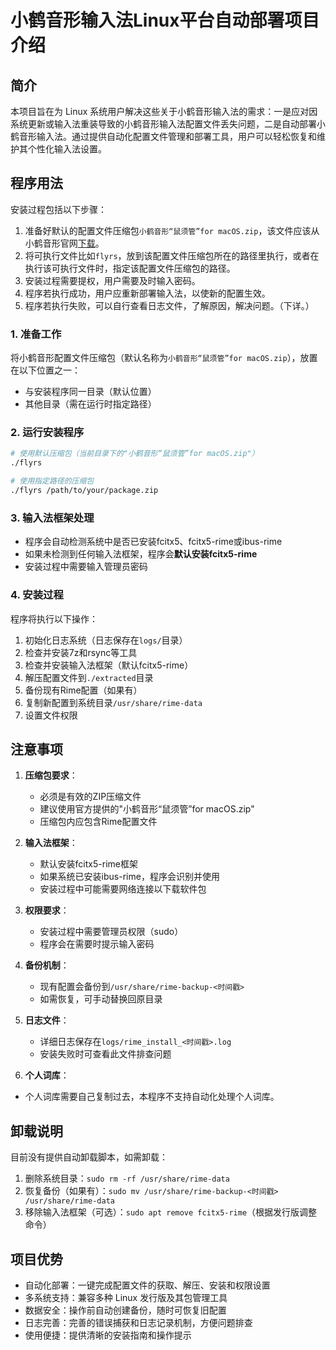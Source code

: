 # 小鹤音形输入法Linux平台自动部署项目介绍

## 简介

本项目旨在为 Linux 系统用户解决这些关于小鹤音形输入法的需求：一是应对因系统更新或输入法重装导致的小鹤音形输入法配置文件丢失问题，二是自动部署小鹤音形输入法。通过提供自动化配置文件管理和部署工具，用户可以轻松恢复和维护其个性化输入法设置。

## 程序用法

安装过程包括以下步骤：


1. 准备好默认的配置文件压缩包`小鹤音形“鼠须管”for macOS.zip`，该文件应该从小鹤音形官网[下载](https://flypy.cc/download/)。
2. 将可执行文件比如`flyrs`，放到该配置文件压缩包所在的路径里执行，或者在执行该可执行文件时，指定该配置文件压缩包的路径。
3. 安装过程需要提权，用户需要及时输入密码。
4. 程序若执行成功，用户应重新部署输入法，以使新的配置生效。
5. 程序若执行失败，可以自行查看日志文件，了解原因，解决问题。（下详。）

### 1. 准备工作

将小鹤音形配置文件压缩包（默认名称为`小鹤音形“鼠须管”for macOS.zip`），放置在以下位置之一：

- 与安装程序同一目录（默认位置）
- 其他目录（需在运行时指定路径）

### 2. 运行安装程序

```bash
# 使用默认压缩包（当前目录下的"小鹤音形“鼠须管”for macOS.zip"）
./flyrs

# 使用指定路径的压缩包
./flyrs /path/to/your/package.zip
```

### 3. 输入法框架处理

- 程序会自动检测系统中是否已安装fcitx5、fcitx5-rime或ibus-rime
- 如果未检测到任何输入法框架，程序会**默认安装fcitx5-rime**
- 安装过程中需要输入管理员密码

### 4. 安装过程

程序将执行以下操作：
1. 初始化日志系统（日志保存在`logs/`目录）
2. 检查并安装7z和rsync等工具
3. 检查并安装输入法框架（默认fcitx5-rime）
4. 解压配置文件到`./extracted`目录
5. 备份现有Rime配置（如果有）
6. 复制新配置到系统目录`/usr/share/rime-data`
7. 设置文件权限

## 注意事项

1. **压缩包要求**：
   - 必须是有效的ZIP压缩文件
   - 建议使用官方提供的"小鹤音形“鼠须管”for macOS.zip"
   - 压缩包内应包含Rime配置文件

2. **输入法框架**：
   - 默认安装fcitx5-rime框架
   - 如果系统已安装ibus-rime，程序会识别并使用
   - 安装过程中可能需要网络连接以下载软件包

3. **权限要求**：
   - 安装过程中需要管理员权限（sudo）
   - 程序会在需要时提示输入密码

4. **备份机制**：
   - 现有配置会备份到`/usr/share/rime-backup-<时间戳>`
   - 如需恢复，可手动替换回原目录

5. **日志文件**：
   - 详细日志保存在`logs/rime_install_<时间戳>.log`
   - 安装失败时可查看此文件排查问题

6. **个人词库**：
  - 个人词库需要自己复制过去，本程序不支持自动化处理个人词库。

## 卸载说明

目前没有提供自动卸载脚本，如需卸载：
1. 删除系统目录：`sudo rm -rf /usr/share/rime-data`
2. 恢复备份（如果有）：`sudo mv /usr/share/rime-backup-<时间戳> /usr/share/rime-data`
3. 移除输入法框架（可选）：`sudo apt remove fcitx5-rime`（根据发行版调整命令）

## 项目优势

- 自动化部署：一键完成配置文件的获取、解压、安装和权限设置
- 多系统支持：兼容多种 Linux 发行版及其包管理工具
- 数据安全：操作前自动创建备份，随时可恢复旧配置
- 日志完善：完善的错误捕获和日志记录机制，方便问题排查
- 使用便捷：提供清晰的安装指南和操作提示
